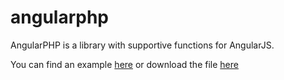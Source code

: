 angularphp
==========

AngularPHP is a library with supportive functions for AngularJS.

You can find an example [here](https://github.com/damon-kronski/angularphp/blob/master/example/)
or download the file [here](https://github.com/damon-kronski/angularphp/blob/master/angularphp.php)
